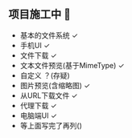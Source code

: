 ## 项目施工中 🚧
* 基本的文件系统 ✓
* 手机UI ✓
* 文件下载 ✓
* 文本文件预览(基于MimeType) ✓
* 自定义 ？(存疑)
* 图片预览(含缩略图) ✓
* 从URL下载文件 ✓
* 代理下载 ✓
* 电脑端UI ✓
* 等上面写完了再列()